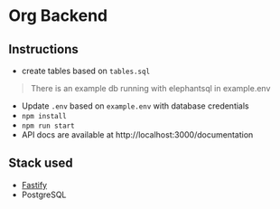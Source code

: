 # Org Backend

## Instructions
- create tables based on `tables.sql`
> There is an example db running with elephantsql in example.env
- Update `.env` based on `example.env` with database credentials
- `npm install`
- `npm run start`
- API docs are available at http://localhost:3000/documentation

## Stack used
- [Fastify](https://www.fastify.io/)
- PostgreSQL

